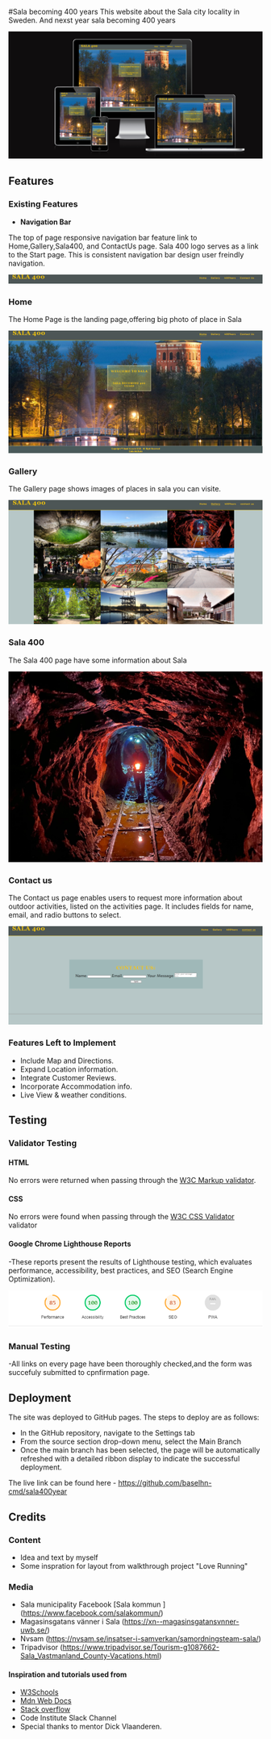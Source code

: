#Sala becoming 400 years
This website about the Sala city locality in Sweden.
And nexst year sala becoming 400 years

![Responsice Mockup]( assets/images/Screenshot%20(7).png)

## Features

### Existing Features

- __Navigation Bar__
  
The top of page responsive navigation bar feature link to Home,Gallery,Sala400, and ContactUs page.
Sala 400 logo serves as a link to the Start page.
This is consistent navigation bar design user freindly navigation.

![Nav Bar](assets/images/Screenshot%20(4).png)

### Home

  The Home Page is the landing page,offering big photo of place in Sala

![Landing Page](assets/images/Screenshot%20(1).png)

### Gallery

The Gallery page shows images of places in sala you can visite.

![Gallery](assets/images/Screenshot%20(5).png)

### Sala 400

The Sala 400 page have some information about Sala

![Sala 400](assets/images/sala2.webp)

### Contact us

The Contact us page enables users to request more information about outdoor activities, listed on the activities page. It includes fields for name, email, and radio buttons to select.

![Contact Us](assets/images/Screenshot%20(6).png)

### Features Left to Implement

- Include Map and Directions.
- Expand Location information.
- Integrate Customer Reviews.
- Incorporate Accommodation info.
- Live View & weather conditions.


## Testing

### Validator Testing

#### HTML

No errors were returned when passing through the [W3C Markup validator](https://validator.w3.org/).

#### CSS

No errors were found when passing through the [W3C CSS Validator](https://jigsaw.w3.org/css-validator/) validator

#### Google Chrome Lighthouse Reports

-These reports present the results of Lighthouse testing, which evaluates performance, accessibility, best practices, and SEO (Search Engine Optimization).

![Google Lighthouse Reports](assets/images/Screenshot%20(3).png)

### Manual Testing
-All links on every page have been thoroughly checked,and the form was succefuly submitted to cpnfirmation page.

## Deployment

The site was deployed to GitHub pages. The steps to deploy are as follows:

- In the GitHub repository, navigate to the Settings tab
- From the source section drop-down menu, select the Main Branch
- Once the main branch has been selected, the page will be automatically refreshed with a detailed ribbon display to indicate the successful deployment.
  
The live link can be found here - <https://github.com/baselhn-cmd/sala400year>

## Credits

### Content
- Idea and text by myself
- Some inspration for layout from walkthrough project "Love Running"

### Media 

- Sala municipality Facebook  [Sala kommun ] (https://www.facebook.com/salakommun/)
- Magasinsgatans vänner i Sala (https://xn--magasinsgatansvnner-uwb.se/)
- Nvsam (<https://nvsam.se/insatser-i-samverkan/samordningsteam-sala/>)
- Tripadvisor (<https://www.tripadvisor.se/Tourism-g1087662-Sala_Vastmanland_County-Vacations.html>)


#### Inspiration and tutorials used from

  - [W3Schools](https://www.w3schools.com/)
  - [Mdn Web Docs](<https://developer.mozilla.org/en-US/>)
  - [Stack overflow](https://stackoverflow.com/)
  - Code Institute Slack Channel
- Special thanks to  mentor Dick Vlaanderen.
